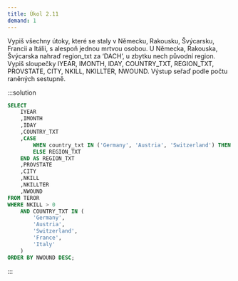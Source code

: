 ```yaml
---
title: Úkol 2.11
demand: 1
---
```


Vypiš všechny útoky, které se staly v Německu, Rakousku, Švýcarsku, Francii a Itálii, s alespoň jednou mrtvou osobou. U Německa, Rakouska, Švýcarska nahraď region_txt za ‘DACH’, u zbytku nech původní region. Vypiš sloupečky IYEAR, IMONTH, IDAY, COUNTRY_TXT, REGION_TXT, PROVSTATE, CITY, NKILL, NKILLTER, NWOUND. Výstup seřaď podle počtu raněných sestupně.

:::solution

```sql
SELECT
    IYEAR
    ,IMONTH
    ,IDAY
    ,COUNTRY_TXT
    ,CASE
        WHEN country_txt IN ('Germany', 'Austria', 'Switzerland') THEN ' DACH'
        ELSE REGION_TXT
    END AS REGION_TXT
    ,PROVSTATE
    ,CITY
    ,NKILL
    ,NKILLTER
    ,NWOUND
FROM TEROR
WHERE NKILL > 0
    AND COUNTRY_TXT IN (
        'Germany',
        'Austria',
        'Switzerland',
        'France',
        'Italy'
    )
ORDER BY NWOUND DESC;
```

:::
